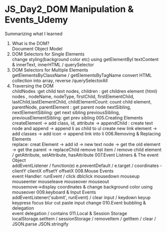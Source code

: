 # JS_Day2_DOM Manipulation & Events_Udemy
 Summarizing what I learned 

001. What is the DOM?<br>
     Document Object Model
002. DOM Selectors for Single Elements<br>
    change styling(background color etc) using getElementByI
    textContent & innerText, innerHTML / querySelector
003. DOM Selectors for Multiple Elements<br>
    getElementsByClassName / getElementsByTagName
    convert HTML collection into array, reverse /querySelectorAll
004. Traversing the DOM<br>
    childNodes :get child  text nodes, children : get children element (html) nodes , nodeName, 
    nodeType, firstChild, firstElementChild, lastChild,lastElementChild, 
    childElementCount: count child element, parentNode, 
    parentElement : get parent node  nextSibling, 
    nextElementSibling: get next sibling
    previousSibling, previousElementSibling: get prev sibling
005.Creating Elements<br>
     createElement -> add class, id, attribute  -> appendChild : create text node and append -> append li as child to ul
     create new link element -> add classes -> add icon -> append link into li
006.Removing & Replacing Elements<br>
     replace: creat Element -> add id -> new text node -> get the old element -> get the parent -> replaceChild
     remove list item / remove child element / getAttribute, setAttribute, hasAttribute
007.Event Listners & The event Object<br>
     addEventListener / function(e) e.preventDefault / e.target /  coordinates - clientY clientX offsetY offsetX
008.Mouse Events<br>
     event Handler: runEvent / click dblclick mousedown mouseup mouseenter mouseleave mouseover mouseout  
     mousemove->display coordinates & change background color using mouseover
009.keyboard & Input Events<br>
     addEventListener('submit', runEvent) / clear input / keydown keyup keypress focus blur cut paste input  change
010.Event bubbling & delegation<br>
     event delegation / contains
011.Local & Session Storage<br>
     localStorage.setItem / sessionStorage / removeItem / getItem / clear / JSON.parse JSON.stringify
